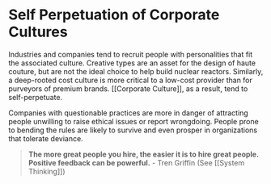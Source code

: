# Self Perpetuation of Corporate Cultures

Industries and companies tend to recruit people with personalities that fit the associated culture. Creative types are an asset for the design of haute couture, but are not the ideal choice to help build nuclear reactors. Similarly, a deep-rooted cost culture is more critical to a low-cost provider than for purveyors of premium brands. [[Corporate Culture]], as a result, tend to self-perpetuate.

Companies with questionable practices are more in danger of attracting people unwilling to raise ethical issues or report wrongdoing. People prone to bending the rules are likely to survive and even prosper in organizations that tolerate deviance. 


>  **The more great people you hire, the easier it is to hire great people. Positive feedback can be powerful.** -  Tren Griffin (See [[System Thinking]])

